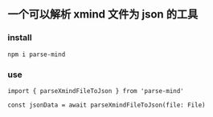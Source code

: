 <!--
 * @Author: lyttonlee lzr3278@163.com
 * @Date: 2022-09-20 14:20:36
 * @LastEditors: lyttonlee lzr3278@163.com
 * @LastEditTime: 2022-09-20 14:43:03
 * @FilePath: \mind-lib\README.md
 * @Description: 这是默认设置,请设置`customMade`, 打开koroFileHeader查看配置 进行设置: https://github.com/OBKoro1/koro1FileHeader/wiki/%E9%85%8D%E7%BD%AE
-->

## 一个可以解析 xmind 文件为 json 的工具

### install

```
npm i parse-mind
```

### use

```
import { parseXmindFileToJson } from 'parse-mind'

const jsonData = await parseXmindFileToJson(file: File)
```
